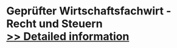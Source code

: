 # Geprüfter Wirtschaftsfachwirt - Recht und Steuern<br />[>> Detailed information](https://secure.shareit.com/shareit/product.html?productid=300381769&affiliateid=200057808)
